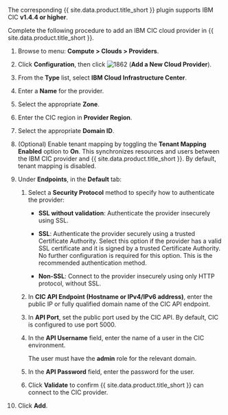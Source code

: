 
The corresponding {{ site.data.product.title_short }} plugin supports IBM CIC **v1.4.4 or higher**.

Complete the following procedure to add an IBM CIC cloud provider in
{{ site.data.product.title_short }}.

1.  Browse to menu: **Compute > Clouds > Providers**.

2.  Click **Configuration**, then click
    ![1862](../../images/1862.png) (**Add a New Cloud Provider**).

3.  From the **Type** list, select **IBM Cloud Infrastructure Center**.

4.  Enter a **Name** for the provider.

5.  Select the appropriate **Zone**.

6.  Enter the CIC region in **Provider Region**.

7.  Select the appropriate **Domain ID**.

8.  (Optional) Enable tenant mapping by toggling the **Tenant Mapping Enabled**
    option to **On**. This synchronizes resources and users between the IBM
    CIC provider and {{ site.data.product.title_short }}. By default,
    tenant mapping is disabled.

9.  Under **Endpoints**, in the **Default** tab:

    1.  Select a **Security Protocol** method to specify how to authenticate the provider:

          - **SSL without validation**: Authenticate the provider insecurely
            using SSL.

          - **SSL**: Authenticate the provider securely using a trusted
            Certificate Authority. Select this option if the provider has a
            valid SSL certificate and it is signed by a trusted Certificate
            Authority. No further configuration is required for this option.
            This is the recommended authentication method.

          - **Non-SSL**: Connect to the provider insecurely using only
            HTTP protocol, without SSL.

    2.  In **CIC API Endpoint (Hostname or IPv4/IPv6 address)**, enter the
        public IP or fully qualified domain name of the CIC API endpoint.

    3.  In **API Port**, set the public port used by the CIC API. By
        default, CIC is configured to use port 5000.

    4.  In the **API Username** field, enter the name of a user in the CIC
        environment.

        <div class="important">

        The user must have the **admin** role for the relevant domain.

        </div>

    5.  In the **API Password** field, enter the password for the user.

    6.  Click **Validate** to confirm {{ site.data.product.title_short }} can
        connect to the CIC provider.

10.  Click **Add**.
